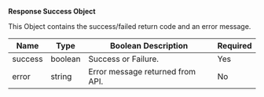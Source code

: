 **Response Success Object**

This Object contains the success/failed return code and an error message.

| Name | Type | Boolean Description| Required |
| ---- | ---- | ----------- | -------- |
| success | boolean | Success or Failure. | Yes |
| error | string | Error message returned from API. | No |

